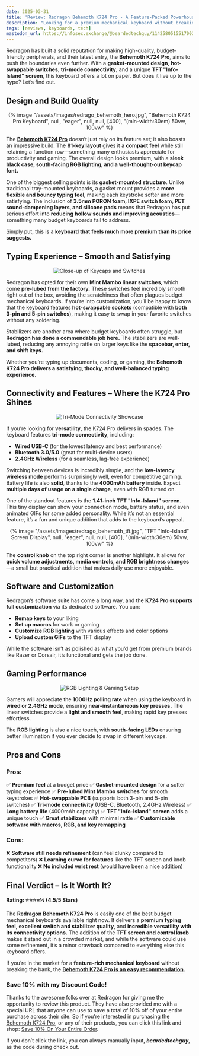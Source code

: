 ```yaml
---
date: 2025-03-31
title: 'Review: Redragon Behemoth K724 Pro - A Feature-Packed Powerhouse'
description: "Looking for a premium mechanical keyboard without breaking the bank? Check out my in-depth review of the Redragon Behemoth K724 Pro, featuring a gasket-mounted design, hot-swappable switches, tri-mode connectivity, and a unique TFT Info-Island screen. Use code 'beardedtechguy' for 10% off!"
tags: [reviews, keyboards, tech]
mastodon_url: https://infosec.exchange/@beardedtechguy/114258051551700259
---
```


Redragon has built a solid reputation for making high-quality, budget-friendly peripherals, and their latest entry, the **Behemoth K724 Pro**, aims to push the boundaries even further. With a **gasket-mounted design**, **hot-swappable switches**, **tri-mode connectivity**, and a unique **TFT "Info-Island" screen**, this keyboard offers a lot on paper. But does it live up to the hype? Let’s find out.

## **Design and Build Quality**

<div align="center">

{% image "/assets/images/redrago_behemoth_hero.jpg", "Behemoth K724 Pro Keyboard", null, "eager", null, null, [400], "(min-width:30em) 50vw, 100vw" %}

</div>

The **[Behemoth K724 Pro](https://redragonshop.com/products/behemoth-k724-pro?_pos=1&_psq=behem&_ss=e&_v=1.0)** doesn’t just rely on its feature set; it also boasts an impressive build. The **81-key layout** gives it a **compact feel** while still retaining a function row—something many enthusiasts appreciate for productivity and gaming. The overall design looks premium, with a **sleek black case, south-facing RGB lighting, and a well-thought-out keycap font.**

One of the biggest selling points is its **gasket-mounted structure**. Unlike traditional tray-mounted keyboards, a gasket mount provides a **more flexible and bouncy typing feel**, making each keystroke softer and more satisfying. The inclusion of **3.5mm PORON foam, IXPE switch foam, PET sound-dampening layers, and silicone pads** means that Redragon has put serious effort into **reducing hollow sounds and improving acoustics**—something many budget keyboards fail to address.

Simply put, this is a **keyboard that feels much more premium than its price suggests.**

## **Typing Experience – Smooth and Satisfying**

<div align="center">

![Close-up of Keycaps and Switches](/assets/images/redrago_behemoth_keycaps.jpg)

</div>

Redragon has opted for their own **Mint Mambo linear switches**, which come **pre-lubed from the factory.** These switches feel incredibly smooth right out of the box, avoiding the scratchiness that often plagues budget mechanical keyboards. If you’re into customization, you’ll be happy to know that the keyboard features **hot-swappable sockets** (compatible with **both 3-pin and 5-pin switches**), making it easy to swap in your favorite switches without any soldering.

Stabilizers are another area where budget keyboards often struggle, but **Redragon has done a commendable job here.** The stabilizers are well-lubed, reducing any annoying rattle on larger keys like the **spacebar, enter, and shift keys.**

Whether you’re typing up documents, coding, or gaming, the **Behemoth K724 Pro delivers a satisfying, thocky, and well-balanced typing experience.**

## **Connectivity and Features – Where the K724 Pro Shines**

<div align="center">

![Tri-Mode Connectivity Showcase](/assets/images/redrago_behemoth_power.jpg)

</div>

If you’re looking for **versatility**, the K724 Pro delivers in spades. The keyboard features **tri-mode connectivity**, including:

- **Wired USB-C** (for the lowest latency and best performance)
- **Bluetooth 3.0/5.0** (great for multi-device users)
- **2.4GHz Wireless** (for a seamless, lag-free experience)

Switching between devices is incredibly simple, and the **low-latency wireless mode** performs surprisingly well, even for competitive gaming. Battery life is also **solid**, thanks to the **4000mAh battery** inside. Expect **multiple days of usage on a single charge**, even with RGB turned on.

One of the standout features is the **1.41-inch TFT "Info-Island" screen**. This tiny display can show your connection mode, battery status, and even animated GIFs for some added personality. While it’s not an essential feature, it’s a fun and unique addition that adds to the keyboard’s appeal.

<div align="center">

{% image "/assets/images/redrago_behemoth_tft.jpg", "TFT \"Info-Island\" Screen Display", null, "eager", null, null, [400], "(min-width:30em) 50vw, 100vw" %}

</div>

The **control knob** on the top right corner is another highlight. It allows for **quick volume adjustments, media controls, and RGB brightness changes**—a small but practical addition that makes daily use more enjoyable.

## **Software and Customization**

Redragon’s software suite has come a long way, and the **K724 Pro supports full customization** via its dedicated software. You can:

- **Remap keys** to your liking
- **Set up macros** for work or gaming
- **Customize RGB lighting** with various effects and color options
- **Upload custom GIFs** to the TFT display

While the software isn’t as polished as what you’d get from premium brands like Razer or Corsair, it’s functional and gets the job done.

## **Gaming Performance**

<div align="center">

![RGB Lighting & Gaming Setup](/assets/images/redrago_behemoth_rgb.jpg)

</div>

Gamers will appreciate the **1000Hz polling rate** when using the keyboard in **wired or 2.4GHz mode**, ensuring **near-instantaneous key presses.** The linear switches provide a **light and smooth feel**, making rapid key presses effortless.

The **RGB lighting** is also a nice touch, with **south-facing LEDs** ensuring better illumination if you ever decide to swap in different keycaps.

## **Pros and Cons**

### **Pros:**

✅ **Premium feel** at a budget price
✅ **Gasket-mounted design** for a softer typing experience
✅ **Pre-lubed Mint Mambo switches** for smooth keystrokes
✅ **Hot-swappable PCB** (supports both 3-pin and 5-pin switches)
✅ **Tri-mode connectivity** (USB-C, Bluetooth, 2.4GHz Wireless)
✅ **Long battery life** (4000mAh capacity)
✅ **TFT "Info-Island" screen** adds a unique touch
✅ **Great stabilizers** with minimal rattle
✅ **Customizable software with macros, RGB, and key remapping**

### **Cons:**

❌ **Software still needs refinement** (can feel clunky compared to competitors)
❌ **Learning curve for features** like the TFT screen and knob functionality
❌ **No included wrist rest** (would have been a nice addition)

## **Final Verdict – Is It Worth It?**

**Rating: ⭐⭐⭐⭐½ (4.5/5 Stars)**

The **Redragon Behemoth K724 Pro** is easily one of the best budget mechanical keyboards available right now. It delivers a **premium typing feel**, **excellent switch and stabilizer quality**, and **incredible versatility with its connectivity options.** The addition of the **TFT screen and control knob** makes it stand out in a crowded market, and while the software could use some refinement, it’s a minor drawback compared to everything else this keyboard offers.

If you’re in the market for a **feature-rich mechanical keyboard** without breaking the bank, the **[Behemoth K724 Pro is an easy recommendation](https://redragonshop.com/products/behemoth-k724-pro?_pos=1&_psq=behem&_ss=e&_v=1.0).**

### **Save 10% with my Discount Code!**

Thanks to the awesome folks over at Redragon for giving me the opportunity to review this product. They have also provided me with a special URL that anyone can use to save a total of 10% off of your entire purchase across their site. So if you’re interested in purchasing the [Behemoth K724 Pro](https://redragonshop.com/products/behemoth-k724-pro?_pos=1&_psq=behem&_ss=e&_v=1.0), or any of their products, you can click this link and shop: [Save 10% On Your Entire Order](https://www.redragonshop.com/discount/beardedtechguy?ref=weblog.kylereddoch.me).

If you don’t click the link, you can always manually input, **_beardedtechguy_**, as the code during check out.